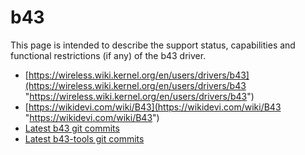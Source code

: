 # b43

This page is intended to describe the support status, capabilities and functional restrictions (if any) of the b43 driver.

- [https://wireless.wiki.kernel.org/en/users/drivers/b43](https://wireless.wiki.kernel.org/en/users/drivers/b43 "https://wireless.wiki.kernel.org/en/users/drivers/b43")
- [https://wikidevi.com/wiki/B43](https://wikidevi.com/wiki/B43 "https://wikidevi.com/wiki/B43")
- [Latest b43 git commits](https://git.openwrt.org/?p=openwrt%2Fopenwrt.git&a=search&h=HEAD&st=commit&s=b43%3A "https://git.openwrt.org/?p=openwrt%2Fopenwrt.git&a=search&h=HEAD&st=commit&s=b43:")
- [Latest b43-tools git commits](https://git.openwrt.org/?p=openwrt%2Fopenwrt.git&a=search&h=HEAD&st=commit&s=b43-tools "https://git.openwrt.org/?p=openwrt%2Fopenwrt.git&a=search&h=HEAD&st=commit&s=b43-tools")
